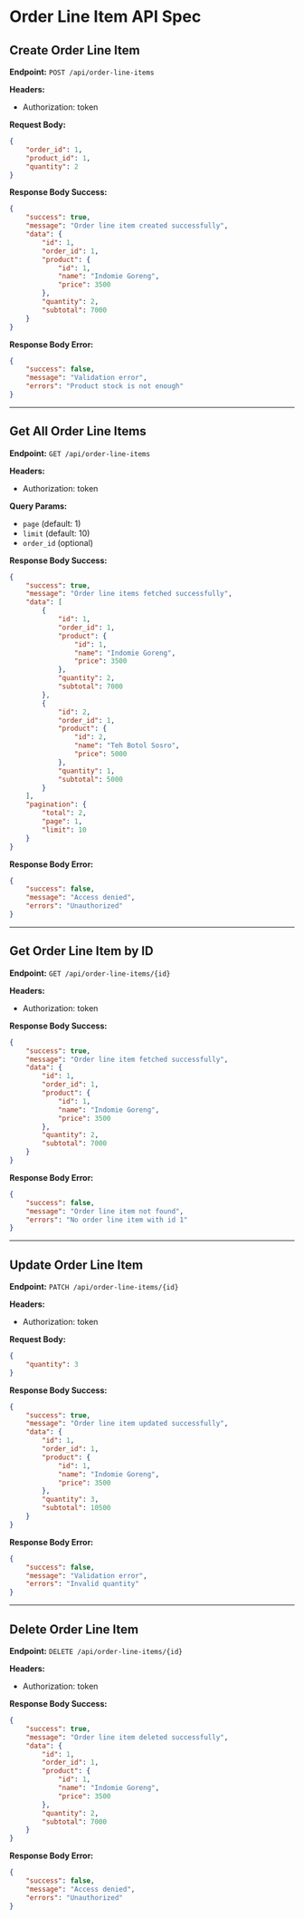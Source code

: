 # Order Line Item API Spec

## Create Order Line Item

**Endpoint:** `POST /api/order-line-items`

**Headers:**
- Authorization: token

**Request Body:**
```json
{
    "order_id": 1,
    "product_id": 1,
    "quantity": 2
}
```

**Response Body Success:**
```json
{
    "success": true,
    "message": "Order line item created successfully",
    "data": {
        "id": 1,
        "order_id": 1,
        "product": {
            "id": 1,
            "name": "Indomie Goreng",
            "price": 3500
        },
        "quantity": 2,
        "subtotal": 7000
    }
}
```

**Response Body Error:**
```json
{
    "success": false,
    "message": "Validation error",
    "errors": "Product stock is not enough"
}
```

---

## Get All Order Line Items

**Endpoint:** `GET /api/order-line-items`

**Headers:**
- Authorization: token

**Query Params:**
- `page` (default: 1)
- `limit` (default: 10)
- `order_id` (optional)

**Response Body Success:**
```json
{
    "success": true,
    "message": "Order line items fetched successfully",
    "data": [
        {
            "id": 1,
            "order_id": 1,
            "product": {
                "id": 1,
                "name": "Indomie Goreng",
                "price": 3500
            },
            "quantity": 2,
            "subtotal": 7000
        },
        {
            "id": 2,
            "order_id": 1,
            "product": {
                "id": 2,
                "name": "Teh Botol Sosro",
                "price": 5000
            },
            "quantity": 1,
            "subtotal": 5000
        }
    ],
    "pagination": {
        "total": 2,
        "page": 1,
        "limit": 10
    }
}
```

**Response Body Error:**
```json
{
    "success": false,
    "message": "Access denied",
    "errors": "Unauthorized"
}
```

---

## Get Order Line Item by ID

**Endpoint:** `GET /api/order-line-items/{id}`

**Headers:**
- Authorization: token

**Response Body Success:**
```json
{
    "success": true,
    "message": "Order line item fetched successfully",
    "data": {
        "id": 1,
        "order_id": 1,
        "product": {
            "id": 1,
            "name": "Indomie Goreng",
            "price": 3500
        },
        "quantity": 2,
        "subtotal": 7000
    }
}
```

**Response Body Error:**
```json
{
    "success": false,
    "message": "Order line item not found",
    "errors": "No order line item with id 1"
}
```

---

## Update Order Line Item

**Endpoint:** `PATCH /api/order-line-items/{id}`

**Headers:**
- Authorization: token

**Request Body:**
```json
{
    "quantity": 3
}
```

**Response Body Success:**
```json
{
    "success": true,
    "message": "Order line item updated successfully",
    "data": {
        "id": 1,
        "order_id": 1,
        "product": {
            "id": 1,
            "name": "Indomie Goreng",
            "price": 3500
        },
        "quantity": 3,
        "subtotal": 10500
    }
}
```

**Response Body Error:**
```json
{
    "success": false,
    "message": "Validation error",
    "errors": "Invalid quantity"
}
```

---

## Delete Order Line Item

**Endpoint:** `DELETE /api/order-line-items/{id}`

**Headers:**
- Authorization: token

**Response Body Success:**
```json
{
    "success": true,
    "message": "Order line item deleted successfully",
    "data": {
        "id": 1,
        "order_id": 1,
        "product": {
            "id": 1,
            "name": "Indomie Goreng",
            "price": 3500
        },
        "quantity": 2,
        "subtotal": 7000
    }
}
```

**Response Body Error:**
```json
{
    "success": false,
    "message": "Access denied",
    "errors": "Unauthorized"
}
```
